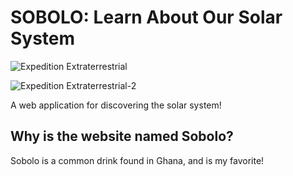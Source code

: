 # SOBOLO: Learn About Our Solar System

![Expedition Extraterrestrial](https://github.com/qbarger/Startup-App/assets/54420597/b0ae911d-75c0-48ef-b48e-eeb2bcd0a135)

![Expedition Extraterrestrial-2](https://github.com/qbarger/Startup-App/assets/54420597/97b3387f-496b-4ec8-90ef-d626fabfae90)

A web application for discovering the solar system!

## Why is the website named Sobolo?

Sobolo is a common drink found in Ghana, and is my favorite!

